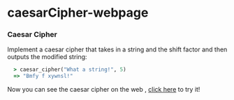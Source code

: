 # caesarCipher-webpage

### Caesar Cipher
Implement a caesar cipher that takes in a string and the shift factor and then outputs the modified string:

~~~ruby
  > caesar_cipher("What a string!", 5)
  => "Bmfy f xywnsl!"
~~~

Now you can see the caesar cipher on the web , [click here](https://ceaser-cipher.herokuapp.com/) to try it!
